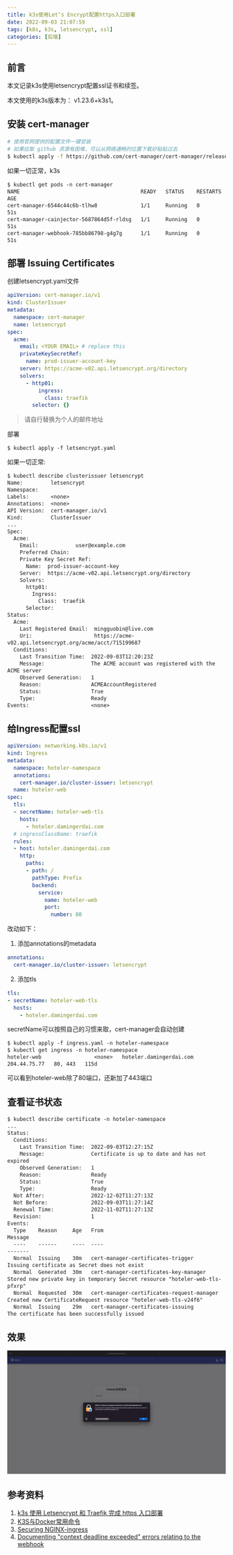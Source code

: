 ```yaml
---
title: k3s使用Let‘s Encrypt配置https入口部署
date: 2022-09-03 21:07:59
tags: [k8s, k3s, letsencrypt, ssl]
categories: [后端]
---
```


## 前言

本文记录k3s使用letsencrypt配置ssl证书和续签。

本文使用的k3s版本为： v1.23.6+k3s1。

## 安装 cert-manager

```bash
# 使用官网提供的配置文件一键安装
# 如果拉取 github 资源有困难，可以从网络通畅的位置下载好粘贴过去
$ kubectl apply -f https://github.com/cert-manager/cert-manager/releases/download/v1.9.1/cert-manager.yaml
```

如果一切正常，k3s

```
$ kubectl get pods -n cert-manager
NAME                                       READY   STATUS    RESTARTS   AGE
cert-manager-6544c44c6b-tlhw8              1/1     Running   0          51s
cert-manager-cainjector-5687864d5f-rldsg   1/1     Running   0          51s
cert-manager-webhook-785bb86798-g4g7g      1/1     Running   0          51s
```

## 部署 Issuing Certificates

创建letsencrypt.yaml文件

```yml
apiVersion: cert-manager.io/v1
kind: ClusterIssuer
metadata:
  namespace: cert-manager
  name: letsencrypt
spec:
  acme:
    email: <YOUR EMAIL> # replace this
    privateKeySecretRef:
      name: prod-issuer-account-key
    server: https://acme-v02.api.letsencrypt.org/directory
    solvers:
      - http01:
          ingress:
            class: traefik
        selector: {}
```

> 请自行替换<YOUR EMAIL>为个人的邮件地址

部署

```
$ kubectl apply -f letsencrypt.yaml
```

如果一切正常:

```
$ kubectl describe clusterissuer letsencrypt
Name:         letsencrypt
Namespace:    
Labels:       <none>
Annotations:  <none>
API Version:  cert-manager.io/v1
Kind:         ClusterIssuer
...
Spec:
  Acme:
    Email:            user@example.com
    Preferred Chain:  
    Private Key Secret Ref:
      Name:  prod-issuer-account-key
    Server:  https://acme-v02.api.letsencrypt.org/directory
    Solvers:
      http01:
        Ingress:
          Class:  traefik
      Selector:
Status:
  Acme:
    Last Registered Email:  mingguobin@live.com
    Uri:                    https://acme-v02.api.letsencrypt.org/acme/acct/715199687
  Conditions:
    Last Transition Time:  2022-09-03T12:20:23Z
    Message:               The ACME account was registered with the ACME server
    Observed Generation:   1
    Reason:                ACMEAccountRegistered
    Status:                True
    Type:                  Ready
Events:                    <none>
```

## 给Ingress配置ssl

```yml
apiVersion: networking.k8s.io/v1
kind: Ingress
metadata:
  namespace: hoteler-namespace
  annotations:
    cert-manager.io/cluster-issuer: letsencrypt
  name: hoteler-web
spec:
  tls:
  - secretName: hoteler-web-tls
    hosts:
      - hoteler.damingerdai.com
  # ingressClassName: traefik
  rules:
  - host: hoteler.damingerdai.com
    http:
      paths:
      - path: /
        pathType: Prefix
        backend:
          service:
            name: hoteler-web
            port:
              number: 80
```

改动如下：

1. 添加annotations的metadata

```yml
annotations:
  cert-manager.io/cluster-issuer: letsencrypt
```

2. 添加tls

```yml
tls:
- secretName: hoteler-web-tls
  hosts:
    - hoteler.damingerdai.com
```

secretName可以按照自己的习惯来取，cert-manager会自动创建

```
$ kubectl apply -f ingress.yaml -n hoteler-namespace
$ kubectl get ingress -n hoteler-namespace
hoteler-web                 <none>   hoteler.damingerdai.com         204.44.75.77   80, 443   115d
```

可以看到hoteler-web除了80端口，还新加了443端口


## 查看证书状态

```shell
$ kubectl describe certificate -n hoteler-namespace
...
Status:
  Conditions:
    Last Transition Time:  2022-09-03T12:27:15Z
    Message:               Certificate is up to date and has not expired
    Observed Generation:   1
    Reason:                Ready
    Status:                True
    Type:                  Ready
  Not After:               2022-12-02T11:27:13Z
  Not Before:              2022-09-03T11:27:14Z
  Renewal Time:            2022-11-02T11:27:13Z
  Revision:                1
Events:
  Type    Reason     Age   From                                       Message
  ----    ------     ----  ----                                       -------
  Normal  Issuing    30m   cert-manager-certificates-trigger          Issuing certificate as Secret does not exist
  Normal  Generated  30m   cert-manager-certificates-key-manager      Stored new private key in temporary Secret resource "hoteler-web-tls-pfxrp"
  Normal  Requested  30m   cert-manager-certificates-request-manager  Created new CertificateRequest resource "hoteler-web-tls-v24f6"
  Normal  Issuing    29m   cert-manager-certificates-issuing          The certificate has been successfully issued
```

## 效果

![Hoteler Web](https://raw.githubusercontent.com/damingerdai/damingerdai.github.io/master/assets/back-end/hoteler-web-certificate.png)

## 参考资料

1. [k3s 使用 Letsencrypt 和 Traefik 完成 https 入口部署](https://www.frytea.com/technology/k8s/k3s-uses-letsencrypt-and-traefik-to-deploy-the-https/)
2. [K3S与Docker常用命令](http://t.zoukankan.com/dream2true-p-13064701.html)
3. [Securing NGINX-ingress](https://cert-manager.io/docs/tutorials/acme/nginx-ingress/)
4. [Documenting "context deadline exceeded" errors relating to the webhook](https://github.com/cert-manager/cert-manager/issues/2319)